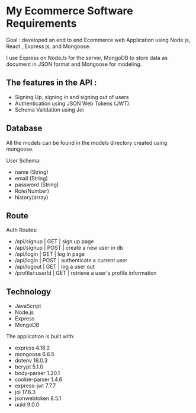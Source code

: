 # My Ecommerce Software Requirements

Goal : developed an end to end Ecommerce web Application using Node js, React , Express js, and Mongoose.

I use Express on NodeJs for the server, MongoDB to store data as document in JSON format and Mongoose for modeling.

## The features in the API :

- Signing Up, signing in and signing out of users
- Authentication using JSON Web Tokens (JWT).
- Schema Validation using Joi

## Database

All the models can be found in the models directory created using mongoose.

User Schema:

- name (String)
- email (String)
- password (String)
- Role(Number)
- history(array)

## Route

Auth Routes:

- /api/signup | GET | sign up page
- /api/signup | POST | create a new user in db
- /api/login | GET | log in page
- /api/login | POST | authenticate a current user
- /api/logout | GET | log a user out
- /profile/:userId | GET | retrieve a user's profile information

## Technology

- JavaScript
- Node.js
- Express
- MongoDB

The application is built with:

- express 4.18.2
- mongoose 6.6.5
- dotenv 16.0.3
- bcrypt 5.1.0
- body-parser 1.20.1
- cookie-parser 1.4.6
- express-jwt 7.7.7
- joi 17.6.3
- jsonwebtoken 8.5.1
- uuid 9.0.0
